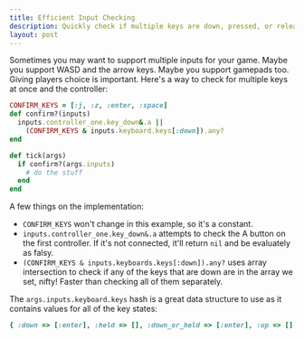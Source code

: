 ```yaml
---
title: Efficient Input Checking
description: Quickly check if multiple keys are down, pressed, or released.
layout: post
---
```


Sometimes you may want to support multiple inputs for your game. Maybe you support WASD and the arrow keys. Maybe you support gamepads too. Giving players choice is important. Here's a way to check for multiple keys at once and the controller:

``` ruby
CONFIRM_KEYS = [:j, :z, :enter, :space]
def confirm?(inputs)
  inputs.controller_one.key_down&.a ||
    (CONFIRM_KEYS & inputs.keyboard.keys[:down]).any?
end

def tick(args)
  if confirm?(args.inputs)
    # do the stuff
  end
end
```

A few things on the implementation:

- `CONFIRM_KEYS` won't change in this example, so it's a constant.
- `inputs.controller_one.key_down&.a` attempts to check the A button on the first controller. If it's not connected, it'll return `nil` and be evaluately as falsy.
- `(CONFIRM_KEYS & inputs.keyboards.keys[:down]).any?` uses array intersection to check if any of the keys that are down are in the array we set, nifty! Faster than checking all of them separately.

The `args.inputs.keyboard.keys` hash is a great data structure to use as it contains values for all of the key states:

``` ruby
{ :down => [:enter], :held => [], :down_or_held => [:enter], :up => [] }
```
